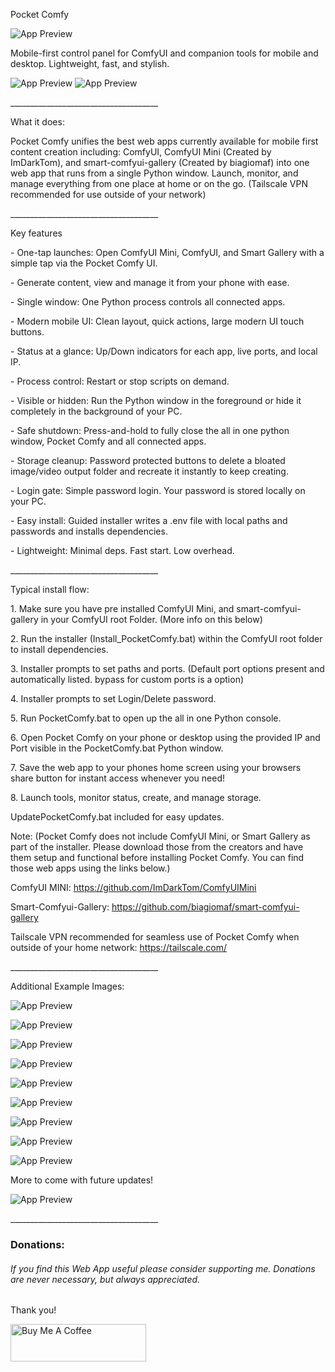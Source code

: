 Pocket Comfy

![App Preview](https://github.com/PastLifeDreamer/Pocket-Comfy/blob/main/static/ExampleImages/PocketComfyTemplate.png?raw=true)

Mobile-first control panel for ComfyUI and companion tools for mobile and desktop. Lightweight, fast, and stylish.

![App Preview](https://github.com/PastLifeDreamer/Pocket-Comfy/blob/main/static/ExampleImages/LoginPage.GIF?raw=true) ![App Preview](https://github.com/PastLifeDreamer/Pocket-Comfy/blob/main/static/ExampleImages/ControlePage.GIF?raw=true)


\_\_\_\_\_\_\_\_\_\_\_\_\_\_\_\_\_\_\_\_\_\_\_\_\_\_\_\_\_\_\_\_\_\_\_\_\_

What it does:

Pocket Comfy unifies the best web apps currently available for mobile first content creation including: ComfyUI, ComfyUI Mini (Created by ImDarkTom), and smart-comfyui-gallery (Created by biagiomaf) into one web app that runs from a single Python window. Launch, monitor, and manage everything from one place at home or on the go. (Tailscale VPN recommended for use outside of your network)

\_\_\_\_\_\_\_\_\_\_\_\_\_\_\_\_\_\_\_\_\_\_\_\_\_\_\_\_\_\_\_\_\_\_\_\_\_

Key features

\- One-tap launches: Open ComfyUI Mini, ComfyUI, and Smart Gallery with a simple tap via the Pocket Comfy UI.

\- Generate content, view and manage it from your phone with ease.

\- Single window: One Python process controls all connected apps.

\- Modern mobile UI: Clean layout, quick actions, large modern UI touch buttons.

\- Status at a glance: Up/Down indicators for each app, live ports, and local IP.

\- Process control: Restart or stop scripts on demand.

\- Visible or hidden: Run the Python window in the foreground or hide it completely in the background of your PC.

\- Safe shutdown: Press-and-hold to fully close the all in one python window, Pocket Comfy and all connected apps.

\- Storage cleanup: Password protected buttons to delete a bloated image/video output folder and recreate it instantly to keep creating.

\- Login gate: Simple password login. Your password is stored locally on your PC.

\- Easy install: Guided installer writes a .env file with local paths and passwords and installs dependencies.

\- Lightweight: Minimal deps. Fast start. Low overhead.


\_\_\_\_\_\_\_\_\_\_\_\_\_\_\_\_\_\_\_\_\_\_\_\_\_\_\_\_\_\_\_\_\_\_\_\_\_

Typical install flow:

1\. Make sure you have pre installed ComfyUI Mini, and smart-comfyui-gallery in your ComfyUI root Folder. (More info on this below)

2\. Run the installer (Install_PocketComfy.bat) within the ComfyUI root folder to install dependencies.

3\. Installer prompts to set paths and ports. (Default port options present and automatically listed. bypass for custom ports is a option)

4\. Installer prompts to set Login/Delete password.

5\. Run PocketComfy.bat to open up the all in one Python console.

6\. Open Pocket Comfy on your phone or desktop using the provided IP and Port visible in the PocketComfy.bat Python window.

7\. Save the web app to your phones home screen using your browsers share button for instant access whenever you need!

8\. Launch tools, monitor status, create, and manage storage.

UpdatePocketComfy.bat included for easy updates. 

Note: (Pocket Comfy does not include ComfyUI Mini, or Smart Gallery as part of the installer. Please download those from the creators and have them setup and functional before installing Pocket Comfy. You can find those web apps using the links below.)


ComfyUI MINI: https://github.com/ImDarkTom/ComfyUIMini 


Smart-Comfyui-Gallery: https://github.com/biagiomaf/smart-comfyui-gallery


Tailscale VPN recommended for seamless use of Pocket Comfy when outside of your home network: https://tailscale.com/

\_\_\_\_\_\_\_\_\_\_\_\_\_\_\_\_\_\_\_\_\_\_\_\_\_\_\_\_\_\_\_\_\_\_\_\_\_


Additional Example Images:

![App Preview](https://github.com/PastLifeDreamer/Pocket-Comfy/blob/main/static/ExampleImages/PhoneIcon.PNG?raw=true)

![App Preview](https://github.com/PastLifeDreamer/Pocket-Comfy/blob/main/static/ExampleImages/Login.PNG?raw=true)

![App Preview](https://github.com/PastLifeDreamer/Pocket-Comfy/blob/main/static/ExampleImages/ControlPage.PNG?raw=true)

![App Preview](https://github.com/PastLifeDreamer/Pocket-Comfy/blob/main/static/ExampleImages/Functions.PNG?raw=true)

![App Preview](https://github.com/PastLifeDreamer/Pocket-Comfy/blob/main/static/ExampleImages/NetworkStatus.jpg?raw=true)

![App Preview](https://github.com/PastLifeDreamer/Pocket-Comfy/blob/main/static/ExampleImages/Mini.PNG?raw=true)

![App Preview](https://github.com/PastLifeDreamer/Pocket-Comfy/blob/main/static/ExampleImages/ImageGen.PNG?raw=true)

![App Preview](https://github.com/PastLifeDreamer/Pocket-Comfy/blob/main/static/ExampleImages/Gallery.PNG?raw=true)

![App Preview](https://github.com/PastLifeDreamer/Pocket-Comfy/blob/main/static/ExampleImages/ComfyUI.PNG?raw=true)




More to come with future updates! 


![App Preview](https://github.com/PastLifeDreamer/Pocket-Comfy/blob/main/static/pocket-comfy-hero.png?raw=true)



\_\_\_\_\_\_\_\_\_\_\_\_\_\_\_\_\_\_\_\_\_\_\_\_\_\_\_\_\_\_\_\_\_\_\_\_\_



### **Donations:**



###### If you find this Web App useful please consider supporting me. Donations are never necessary, but always appreciated. 



Thank you!



<a href="https://www.buymeacoffee.com/pastlifedreamer" target="\_blank"><img src="https://cdn.buymeacoffee.com/buttons/v2/default-blue.png" alt="Buy Me A Coffee" style="height: 60px !important;width: 217px !important;" ></a>










